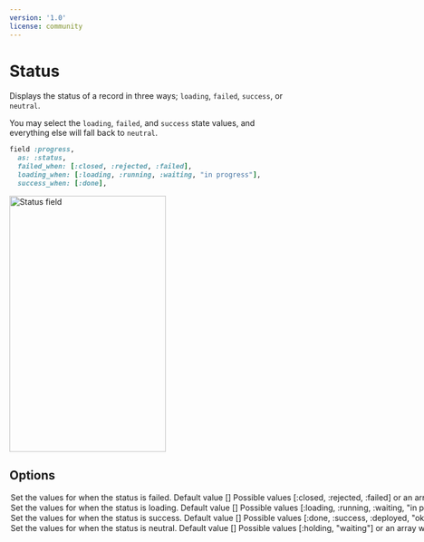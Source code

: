 ```yaml
---
version: '1.0'
license: community
---
```


# Status

Displays the status of a record in three ways; `loading`, `failed`, `success`, or `neutral`.

You may select the `loading`, `failed`, and `success` state values, and everything else will fall back to `neutral`.

```ruby
field :progress,
  as: :status,
  failed_when: [:closed, :rejected, :failed],
  loading_when: [:loading, :running, :waiting, "in progress"],
  success_when: [:done],
```

<Image src="/assets/img/fields/status.png" width="276" height="452" alt="Status field" />

## Options

<Option name="`failed_when`">

Set the values for when the status is `failed`.

#### Default value

`[]`

#### Possible values

`[:closed, :rejected, :failed]` or an array with strings or symbols that indicate the `failed` state.
</Option>

<Option name="`loading_when`">

Set the values for when the status is `loading`.

#### Default value

`[]`

#### Possible values

`[:loading, :running, :waiting, "in progress"]` or an array with strings or symbols that indicate the `loading` state.
</Option>

<Option name="`success_when`">

Set the values for when the status is `success`.

#### Default value

`[]`

#### Possible values

`[:done, :success, :deployed, "ok"]` or an array with strings or symbols that indicate the `success` state.
</Option>

<Option name="`neutral_when`">

Set the values for when the status is `neutral`.

#### Default value

`[]`

#### Possible values

`[:holding, "waiting"]` or an array with strings or symbols that indicate a `neutral` state.
</Option>



